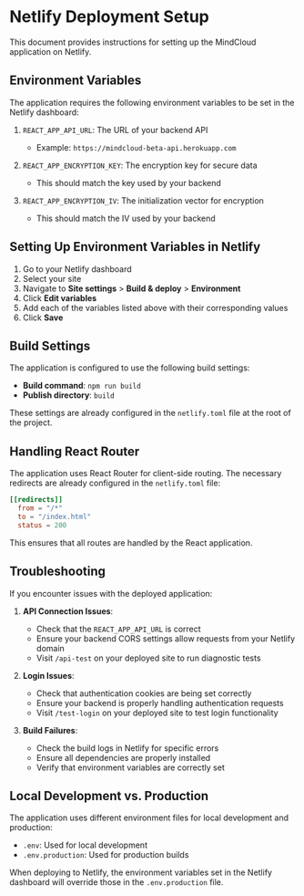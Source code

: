 # Netlify Deployment Setup

This document provides instructions for setting up the MindCloud application on Netlify.

## Environment Variables

The application requires the following environment variables to be set in the Netlify dashboard:

1. `REACT_APP_API_URL`: The URL of your backend API
   - Example: `https://mindcloud-beta-api.herokuapp.com`

2. `REACT_APP_ENCRYPTION_KEY`: The encryption key for secure data
   - This should match the key used by your backend

3. `REACT_APP_ENCRYPTION_IV`: The initialization vector for encryption
   - This should match the IV used by your backend

## Setting Up Environment Variables in Netlify

1. Go to your Netlify dashboard
2. Select your site
3. Navigate to **Site settings** > **Build & deploy** > **Environment**
4. Click **Edit variables**
5. Add each of the variables listed above with their corresponding values
6. Click **Save**

## Build Settings

The application is configured to use the following build settings:

- **Build command**: `npm run build`
- **Publish directory**: `build`

These settings are already configured in the `netlify.toml` file at the root of the project.

## Handling React Router

The application uses React Router for client-side routing. The necessary redirects are already configured in the `netlify.toml` file:

```toml
[[redirects]]
  from = "/*"
  to = "/index.html"
  status = 200
```

This ensures that all routes are handled by the React application.

## Troubleshooting

If you encounter issues with the deployed application:

1. **API Connection Issues**: 
   - Check that the `REACT_APP_API_URL` is correct
   - Ensure your backend CORS settings allow requests from your Netlify domain
   - Visit `/api-test` on your deployed site to run diagnostic tests

2. **Login Issues**:
   - Check that authentication cookies are being set correctly
   - Ensure your backend is properly handling authentication requests
   - Visit `/test-login` on your deployed site to test login functionality

3. **Build Failures**:
   - Check the build logs in Netlify for specific errors
   - Ensure all dependencies are properly installed
   - Verify that environment variables are correctly set

## Local Development vs. Production

The application uses different environment files for local development and production:

- `.env`: Used for local development
- `.env.production`: Used for production builds

When deploying to Netlify, the environment variables set in the Netlify dashboard will override those in the `.env.production` file.
